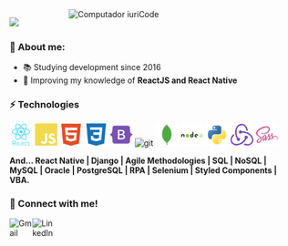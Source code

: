 <img src="https://raw.githubusercontent.com/MicaelliMedeiros/micaellimedeiros/master/image/computer-illustration.png" min-width="400px" max-width="400px" width="400px" align="right" alt="Computador iuriCode">

<p align="left"> 
   <img src="https://readme-typing-svg.herokuapp.com?lines=Welcome+to+my+GitHub;I+am+Vinnicius+Martins;Full+Stack+Web+Developer;It+is+a+Pleasure&width=380&height=45">
</p>

### 👋 About me:

- 📚 Studying development since 2016
- 🚀 Improving my knowledge of <strong>ReactJS and React Native</strong>

### ⚡ Technologies

<p align="left">
   <img src="https://github.com/devicons/devicon/blob/master/icons/react/react-original-wordmark.svg" alt="react" width="40" height="40"/>
   <img src="https://github.com/devicons/devicon/blob/master/icons/javascript/javascript-plain.svg" alt="javascript" width="40" height="40"/>
   <img src="https://github.com/devicons/devicon/blob/master/icons/html5/html5-plain.svg" alt="html5" width="40" height="40"/>
   <img src="https://github.com/devicons/devicon/blob/master/icons/css3/css3-plain.svg" alt="css3" width="40" height="40"/>
   <img src="https://github.com/devicons/devicon/blob/master/icons/bootstrap/bootstrap-plain.svg" alt="bootstrap" width="40" height="40"/> 
   <img src="https://www.vectorlogo.zone/logos/git-scm/git-scm-icon.svg" alt="git" width="40" height="40"/>
   <img src="https://github.com/devicons/devicon/blob/master/icons/mongodb/mongodb-plain.svg" alt="mongodb" width="40" height="40"/>
   <img src="https://github.com/devicons/devicon/blob/master/icons/nodejs/nodejs-original-wordmark.svg" alt="nodejs" width="40" height="40"/>
   <img src="https://github.com/devicons/devicon/blob/master/icons/python/python-original.svg" alt="python" width="40" height="40"/>
   <img src="https://github.com/devicons/devicon/blob/master/icons/redux/redux-original.svg" alt="redux" width="40" height="40"/>
   <img src="https://github.com/devicons/devicon/blob/master/icons/sass/sass-original.svg" alt="sass" width="40" height="40"/>
</p>

<p align="left">
  <strong>And... React Native | Django | Agile Methodologies | SQL | NoSQL | MySQL | Oracle | PostgreSQL | RPA | Selenium | Styled Components | VBA.</strong>
</p>

### 📧 Connect with me!
<p align="left">
   <a target="_blank" href="mailto:vinnicius.o.martins@gmail.com">
      <img align="left" alt="Gmail" height="40" width="40" src="https://img.icons8.com/color/48/000000/gmail--v2.png" />
   </a>
   <a href="https://www.linkedin.com/in/vinnicius-martins/" target="_blank">
      <img align="left" src="https://img.icons8.com/color/48/000000/linkedin.png" alt="LinkedIn" height="40" width="40" />
   </a>
</p> 
